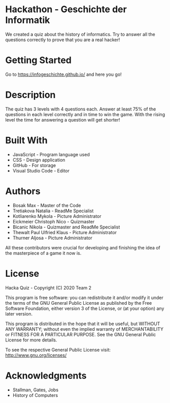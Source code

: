 
# Hackathon - Geschichte der Informatik
We created a quiz about the history of informatics. Try to answer all the questions correctly to prove that you are a real hacker!
# Getting Started
Go to https://infogeschichte.github.io/ and here you go!
# Description
The quiz has 3 levels with 4 questions each. Answer at least 75% of the questions in each level correctly and in time to win the game. With the rising level the time for answering a question will get shorter!
# Built With
* JavaScript - Program language used
* CSS - Design application
* GitHub - For storage
* Visual Studio Code - Editor
# Authors
* Bosak Max - Master of the Code
* Tretiakova Natalia - ReadMe Specialist
* Kotliarenko Mykola - Picture Administrator
* Eickmeier Christoph Nico - Quizmaster
* Bicanic Nikola - Quizmaster and ReadMe Specialist
* Thewalt Paul Ulfried Klaus - Picture Administrator
* Thurner Aljosa - Picture Administrator

All these contributors were crucial for developing and finishing the idea of the masterpiece of a game it now is.
# License

Hacka Quiz - Copyright (C) 2020 Team 2 

This program is free software: you can redistribute it and/or modify it under the terms of the GNU General Public License as published by the Free Software Foundation, either version 3 of the License, or (at your option) any later version.

This program is distributed in the hope that it will be useful, but WITHOUT ANY WARRANTY; without even the implied warranty of MERCHANTABILITY or FITNESS FOR A PARTICULAR PURPOSE. See the GNU General Public License for more details.

To see the respective General Public License visit: http://www.gnu.org/licenses/ 
 
# Acknowledgments
* Stallman, Gates, Jobs
* History of Computers

